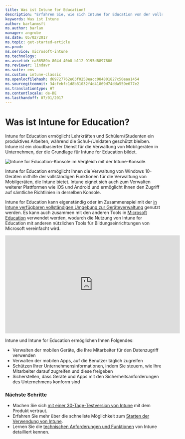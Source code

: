 ```yaml
---
title: Was ist Intune for Education?
description: "Erfahren Sie, wie sich Intune for Education von der vollständigen Intune-Verwaltungsumgebung unterscheidet."
keywords: Was ist Intune
author: barlanmsft
ms.author: barlan
manager: angrobe
ms.date: 05/02/2017
ms.topic: get-started-article
ms.prod: 
ms.service: microsoft-intune
ms.technology: 
ms.assetid: ca36589b-804d-40b8-b112-9195d8897800
ms.reviewer: lindavr
ms.suite: ems
ms.custom: intune-classic
ms.openlocfilehash: d69727762e63f0258eacc084801827c50eaa1454
ms.sourcegitcommit: 34cfebfc1d8b81032f4d41869d74dda559e677e2
ms.translationtype: HT
ms.contentlocale: de-DE
ms.lasthandoff: 07/01/2017
---
```

# <a name="what-is-intune-for-education"></a>Was ist Intune for Education?

Intune for Education ermöglicht Lehrkräften und Schülern/Studenten ein produktives Arbeiten, während die Schul-/Unidaten geschützt bleiben. Intune ist ein cloudbasierter Dienst für die Verwaltung von Mobilgeräten in Unternehmen, der die Grundlage für Intune for Education bildet.

![Intune for Education-Konsole im Vergleich mit der Intune-Konsole.](./media/intune-azure-vs-intuneEDU.png)

Intune for Education ermöglicht Ihnen die Verwaltung von Windows 10-Geräten mithilfe der vollständigen Funktionen für die Verwaltung von Mobilgeräten, die Intune bietet. Intune eignet sich auch zum Verwalten weiterer Plattformen wie iOS und Android und ermöglicht Ihnen den Zugriff auf sämtliche Richtlinien in derselben Konsole.

Intune for Education kann eigenständig oder im Zusammenspiel mit der [in Intune verfügbaren vollständigen Umgebung zur Geräteverwaltung](introduction-intune.md) genutzt werden. Es kann auch zusammen mit den anderen Tools in [Microsoft Education](https://microsoft.com/education) verwendet werden, wodurch die Nutzung von Intune for Education mit anderen nützlichen Tools für Bildungseinrichtungen von Microsoft vereinfacht wird.

<iframe width="560" height="315" src="https://www.youtube.com/embed/ukrnCwcLvV8" frameborder="0" allowfullscreen></iframe>

Intune und Intune for Education ermöglichen Ihnen Folgendes:
* Verwalten der mobilen Geräte, die Ihre Mitarbeiter für den Datenzugriff verwenden
* Verwalten der mobilen Apps, auf die Benutzer täglich zugreifen
* Schützen Ihrer Unternehmensinformationen, indem Sie steuern, wie Ihre Mitarbeiter darauf zugreifen und diese freigeben
* Sicherstellen, dass Geräte und Apps mit den Sicherheitsanforderungen des Unternehmens konform sind

### <a name="next-steps"></a>Nächste Schritte
* Machen Sie sich [mit einer 30-Tage-Testversion von Intune](/intune-classic/understand-explore/sign-up-for-30-day-trial-microsoft-intune) mit dem Produkt vertraut.
* Erfahren Sie mehr über die schnellste Möglichkeit zum [Starten der Verwendung von Intune](/intune-education/what-is-express-configuration).
* Lernen Sie die [technischen Anforderungen und Funktionen](/intune/supported-devices-browsers) von Intune detailliert kennen.
